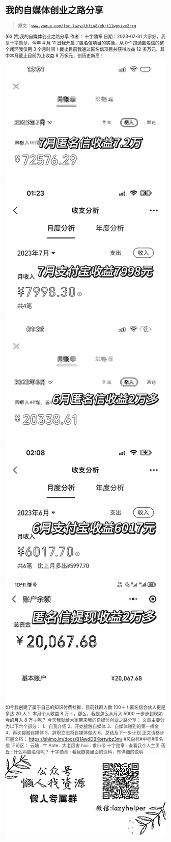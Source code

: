 # 我的自媒体创业之路分享

> 原文：[`www.yuque.com/for_lazy/thfiu8/ehrt11wpyivx2rrg`](https://www.yuque.com/for_lazy/thfiu8/ehrt11wpyivx2rrg)

<ne-h2 id="600299c0" data-lake-id="600299c0"><ne-heading-ext><ne-heading-anchor></ne-heading-anchor><ne-heading-fold></ne-heading-fold></ne-heading-ext><ne-heading-content><ne-text id="u1ead291f">(63 赞)我的自媒体创业之路分享</ne-text></ne-heading-content></ne-h2> <ne-p id="ufb27170e" data-lake-id="ufb27170e"><ne-text id="uf108d5ea">作者： 十字勋章</ne-text></ne-p> <ne-p id="u1024384b" data-lake-id="u1024384b"><ne-text id="u560d9e64">日期：2023-07-31</ne-text></ne-p> <ne-p id="uaaa6a07e" data-lake-id="uaaa6a07e"><ne-text id="ue32c113a" style="color: rgb(73, 73, 73);">大家好，我是十字勋章，</ne-text><ne-text id="u3a036b4e">今年 4 月 11 日我开启了匿名信项目的实操，从 0-1 跑通匿名信的整个闭环我仅用 3 个月时间！截止目前我通过匿名信项目共获得收益 12 多万元，其中本月截止目前为止收益 8 万多元，创历史新高！</ne-text></ne-p> <ne-p id="uf828757c" data-lake-id="uf828757c"><ne-card data-card-name="image" data-card-type="inline" id="hq006" data-event-boundary="card" style="color: rgb(73, 73, 73);">![](img/92c46023fff6a53358079378fe6acf73.png)  <ne-p id="ude760596" data-lake-id="ude760596"><ne-card data-card-name="image" data-card-type="inline" id="U3V0Q" data-event-boundary="card" style="color: rgb(73, 73, 73);">![](img/e9696f683fb8ad9c27ea18c6b728cd43.png)  <ne-p id="uc3d3effd" data-lake-id="uc3d3effd"><ne-card data-card-name="image" data-card-type="inline" id="mTIS5" data-event-boundary="card" style="color: rgb(73, 73, 73);">![](img/b9dcc7a7d4a0a85ed33cf147cf0ded4a.png)  <ne-p id="ud0442428" data-lake-id="ud0442428"><ne-card data-card-name="image" data-card-type="inline" id="dfzzy" data-event-boundary="card" style="color: rgb(73, 73, 73);">![](img/b3416d57a656e5404e621d86008f5a6d.png)  <ne-p id="uc35ae5f6" data-lake-id="uc35ae5f6"><ne-card data-card-name="image" data-card-type="inline" id="Y9uPf" data-event-boundary="card" style="color: rgb(73, 73, 73);">![](img/eebc5ef27d3765eda098a6fb0032bb6d.png)  <ne-p id="u56ea40f3" data-lake-id="u56ea40f3"><ne-text id="u6c5cf912" style="color: rgb(47, 48, 52);">如今我创建了属于自己的知识付费社群，目前社群人数 100＋！匿名信合伙人更是多达 20 人！</ne-text></ne-p> <ne-p id="u9cd32b95" data-lake-id="u9cd32b95"><ne-text id="ua444d047" style="color: rgb(47, 48, 52);">本月个人收益 8 万＋，那么，我是怎么从月入 5000 一步步到现如今的月入 8 万＋呢？</ne-text></ne-p> <ne-p id="ueb0341b5" data-lake-id="ueb0341b5"><ne-text id="u953015a6" ne-bold="true">今天我就给大家带来我的自媒体创业之路分享：</ne-text></ne-p> <ne-p id="uedfbb994" data-lake-id="uedfbb994"><ne-text id="ucef4e07d" style="color: rgb(73, 73, 73);">文章主要分为以下六个部分：</ne-text></ne-p> <ne-p id="u30880697" data-lake-id="u30880697"><ne-text id="u82e89076" style="color: rgb(73, 73, 73);">1、自我介绍</ne-text></ne-p> <ne-p id="ud97ce945" data-lake-id="ud97ce945"><ne-text id="ua99a9375" style="color: rgb(73, 73, 73);">2、开始接触自媒体</ne-text></ne-p> <ne-p id="u2b4bb7e3" data-lake-id="u2b4bb7e3"><ne-text id="u6849aabe" style="color: rgb(73, 73, 73);">3、自媒体赚到的第一桶金</ne-text></ne-p> <ne-p id="u44d1288a" data-lake-id="u44d1288a"><ne-text id="u10b2949d" style="color: rgb(73, 73, 73);">4、再次接触自媒体</ne-text></ne-p> <ne-p id="ud570e5f4" data-lake-id="ud570e5f4"><ne-text id="u2a87d45c" style="color: rgb(73, 73, 73);">5、辞职立志将自媒体做大</ne-text></ne-p> <ne-p id="u3b1db087" data-lake-id="u3b1db087"><ne-text id="u6b1fa370" style="color: rgb(73, 73, 73);">6、总结及下一步计划</ne-text></ne-p> <ne-p id="u080f25ad" data-lake-id="u080f25ad"><ne-text id="u23af46b7" ne-bold="true">正文请移步石墨</ne-text><ne-text id="u71a2e963" ne-bold="true">文档：</ne-text></ne-p> <ne-p id="u6a45ae3f" data-lake-id="u6a45ae3f">[<ne-text id="udb421ade">https://shimo.im/docs/B1AwdDBKbrtwbz3m/</ne-text>](https://shimo.im/docs/B1AwdDBKbrtwbz3m)</ne-p> <ne-p id="uda025446" data-lake-id="uda025446"><ne-text id="u0a6d222d">#风向标#中标#匿名信</ne-text></ne-p> <ne-hole id="u9a7a6504" data-lake-id="u9a7a6504"><ne-card data-card-name="hr" data-card-type="block" id="ScXSq" data-event-boundary="card"><ne-p id="ud93343ac" data-lake-id="ud93343ac"><ne-text id="uba39e103">评论区：</ne-text></ne-p> <ne-p id="u3a40232b" data-lake-id="u3a40232b"><ne-text id="uec71d5c6">云端 : 牛</ne-text> <ne-text id="ueffbd573">Ante : 大老厉害</ne-text> <ne-text id="u113513f1">huii : 求带带</ne-text> <ne-text id="u3c39fbdb">十字勋章 : 查看我个人主页</ne-text> <ne-text id="uce63b2fe">落丘 : 什么叫匿名信呢？</ne-text> <ne-text id="u2ecb0789">十字勋章 : 看我链接里面的资料，有详细的说明</ne-text></ne-p> <ne-p id="u14604d11" data-lake-id="u14604d11"><ne-card data-card-name="image" data-card-type="inline" id="kf1Sb" data-event-boundary="card">![](img/894d30a529e7c37bcd3392323c99941c.png)  <ne-hole id="u1efd4ba4" data-lake-id="u1efd4ba4"><ne-card data-card-name="hr" data-card-type="block" id="y8Dby" data-event-boundary="card"></ne-card></ne-hole></ne-card></ne-p></ne-card></ne-hole></ne-card></ne-p></ne-card></ne-p></ne-card></ne-p></ne-card></ne-p></ne-card></ne-p>